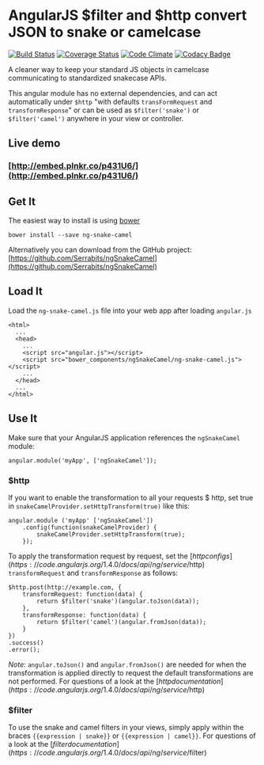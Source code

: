 # AngularJS $filter and $http convert JSON to snake or camelcase

[![Build Status](https://travis-ci.org/Serrabits/ngSnakeCamel.svg?branch=master)](https://travis-ci.org/Serrabits/ngSnakeCamel)
[![Coverage Status](https://coveralls.io/repos/Serrabits/ngSnakeCamel/badge.svg?branch=master&service=github)](https://coveralls.io/github/Serrabits/ngSnakeCamel?branch=master)
[![Code Climate](https://codeclimate.com/github/Serrabits/ngSnakeCamel/badges/gpa.svg)](https://codeclimate.com/github/Serrabits/ngSnakeCamel)
[![Codacy Badge](https://api.codacy.com/project/badge/grade/5d30386e62eb45c5b1b81dfb52faba9c)](https://www.codacy.com/app/juniorcnt/ngSnakeCamel)

A cleaner way to keep your standard JS objects in camelcase communicating to standardized snakecase APIs.

This angular module has no external dependencies, and can act automatically under `$http` "with defaults `transFormRequest` and `transformResponse`" or can be used as `$filter('snake')` or `$filter('camel')` anywhere in your view or controller.


## Live demo

### [http://embed.plnkr.co/p431U6/](http://embed.plnkr.co/p431U6/)

## Get It

The easiest way to install is using [bower](http://bower.io/search/?q=ng-snake-camel)

```
bower install --save ng-snake-camel
```

Alternatively you can download from the GitHub project:
[https://github.com/Serrabits/ngSnakeCamel](https://github.com/Serrabits/ngSnakeCamel)

## Load It

Load the `ng-snake-camel.js` file into your web app after loading `angular.js`

```
<html>
  ...
  <head>
    ...
    <script src="angular.js"></script>
    <script src="bower_components/ngSnakeCamel/ng-snake-camel.js"></script>
    ...
  </head>
  ...
</html>
```

## Use It

Make sure that your AngularJS application references the `ngSnakeCamel` module:

```
angular.module('myApp', ['ngSnakeCamel']);
```
### $http

If you want to enable the transformation to all your requests $ http, set true in `snakeCamelProvider.setHttpTransform(true)` like this:

```
angular.module ('myApp' ['ngSnakeCamel'])
	.config(function(snakeCamelProvider) {
		snakeCamelProvider.setHttpTransform(true);
	});
```

To apply the transformation request by request, set the [$http configs](https://code.angularjs.org/1.4.0/docs/api/ng/service/$http) `transformRequest` and `transformResponse` as follows:

```
$http.post(http://example.com, {
	transformRequest: function(data) {
		return $filter('snake')(angular.toJson(data));
    },
    transformResponse: function(data) {
    	return $filter('camel')(angular.fromJson(data));
    }
})
.success()
.error();
```

*Note:* `angular.toJson()` and `angular.fromJson()` are needed for when the transformation is applied directly to request the default transformations are not performed. For questions of a look at the [$http documentation](https://code.angularjs.org/1.4.0/docs/api/ng/service/$http)

### $filter

To use the snake and camel filters in your views, simply apply within the braces
`{{expression | snake}}` or `{{expression | camel}}`. For questions of a look at the [$filter documentation](https://code.angularjs.org/1.4.0/docs/api/ng/service/$filter)
